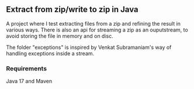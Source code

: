 ## Extract from zip/write to zip in Java

A project where I test extracting files from a zip and refining the result in various ways.
There is also an api for streaming a zip as an ouputstream, to avoid storing the file in memory and on disc.

The folder "exceptions" is inspired by Venkat Subramaniam's way of handling exceptions inside a stream.

### Requirements
Java 17 and Maven